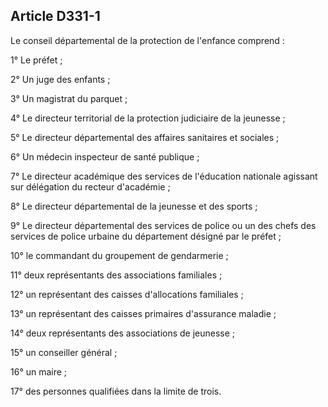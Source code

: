 ## Article D331-1

Le conseil départemental de la protection de l'enfance comprend :

1° Le préfet ;

2° Un juge des enfants ;

3° Un magistrat du parquet ;

4° Le directeur territorial de la protection judiciaire de la jeunesse ;

5° Le directeur départemental des affaires sanitaires et sociales ;

6° Un médecin inspecteur de santé publique ;

7° Le directeur académique des services de l'éducation nationale agissant sur délégation du recteur
d'académie ;

8° Le directeur départemental de la jeunesse et des sports ;

9° Le directeur départemental des services de police ou un des chefs des services de police urbaine du
département désigné par le préfet ;


10° le commandant du groupement de gendarmerie ;

11° deux représentants des associations familiales ;

12° un représentant des caisses d'allocations familiales ;

13° un représentant des caisses primaires d'assurance maladie ;

14° deux représentants des associations de jeunesse ;

15° un conseiller général ;

16° un maire ;

17° des personnes qualifiées dans la limite de trois.

